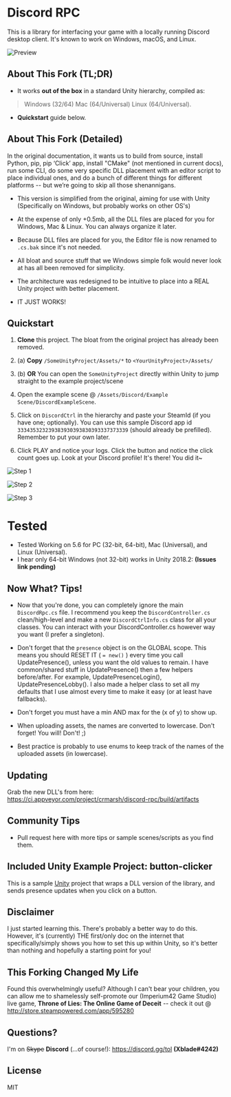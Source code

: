 # Discord RPC

This is a library for interfacing your game with a locally running Discord desktop client. It's known to work on Windows, macOS, and Linux.

![Preview](https://cdn.discordapp.com/attachments/262809788696494080/426409016713805825/unknown.png)

## About This Fork (TL;DR)

* It works **out of the box** in a standard Unity hierarchy, compiled as: 
> Windows (32/64)
> Mac (64/Universal)
> Linux (64/Universal). 

* **Quickstart** guide below. 

## About This Fork (Detailed)

In the original documentation, it wants us to build from source, install Python, pip, pip ‘Click’ app, install "CMake" (not mentioned in current docs), run some CLI, do some very specific DLL placement with an editor script to place individual ones, and do a bunch of different things for different platforms -- but we’re going to skip all those shenannigans.

* This version is simplified from the original, aiming for use with Unity (Specifically on Windows, but probably works on other OS's)

* At the expense of only +0.5mb, all the DLL files are placed for you for Windows, Mac & Linux. You can always organize it later.

* Because DLL files are placed for you, the Editor file is now renamed to `.cs.bak` since it's not needed.

* All bloat and source stuff that we Windows simple folk would never look at has all been removed for simplicity.

* The architecture was redesigned to be intuitive to place into a REAL Unity project with better placement.

* IT JUST WORKS!

## Quickstart

1. **Clone** this project. The bloat from the original project has already been removed.
 
2. (a) **Copy** `/SomeUnityProject/Assets/*` to `<YourUnityProject>/Assets/`

2. (b) **OR** You can open the `SomeUnityProject` directly within Unity to jump straight to the example project/scene

3. Open the example scene @ `/Assets/Discord/Example Scene/DiscordExampleScene`.

4. Click on `DiscordCtrl` in the hierarchy and paste your SteamId (if you have one; optionally). You can use this sample Discord app id `333435323239383930393830393337373339` (should already be prefilled). Remember to put your own later.

5. Click PLAY and notice your logs. Click the button and notice the click count goes up. Look at your Discord profile! It's there! You did it~

![Step 1](https://i.imgur.com/W6JWNMP.png)

![Step 2](https://i.imgur.com/hgcichs.png)

![Step 3](https://i.imgur.com/LgmolX7.png)

# Tested

* Tested Working on 5.6 for PC (32-bit, 64-bit), Mac (Universal), and Linux (Universal).
* I hear only 64-bit Windows (not 32-bit) works in Unity 2018.2: **(Issues link pending)**

## Now What? Tips!

* Now that you're done, you can completely ignore the main `DiscordRpc.cs` file. I recommend you keep the `DiscordController.cs` clean/high-level and make a new `DiscordCtrlInfo.cs` class for all your classes. You can interact with your DiscordController.cs however way you want (I prefer a singleton).

* Don't forget that the `presence` object is on the GLOBAL scope. This means you should RESET IT ( `= new()` ) every time you call UpdatePresence(), unless you want the old values to remain. I have common/shared stuff in UpdatePresence() then a few helpers before/after. For example, UpdatePresenceLogin(), UpdatePresenceLobby(). I also made a helper class to set all my defaults that I use almost every time to make it easy (or at least have fallbacks).

* Don't forget you must have a min AND max for the (x of y) to show up.

* When uploading assets, the names are converted to lowercase. Don't forget! You will! Don't! ;) 

* Best practice is probably to use enums to keep track of the names of the uploaded assets (in lowercase).

## Updating

Grab the new DLL's from here:
https://ci.appveyor.com/project/crmarsh/discord-rpc/build/artifacts

## Community Tips

* Pull request here with more tips or sample scenes/scripts as you find them.

## Included Unity Example Project: button-clicker

This is a sample [Unity](https://unity3d.com/) project that wraps a DLL version of the library, and sends presence updates when you click on a button.

## Disclaimer

I just started learning this. There's probably a better way to do this. However, it's (currently) THE first/only doc on the internet that specifically/simply shows you how to set this up within Unity, so it's better than nothing and hopefully a starting point for you!

## This Forking Changed My Life

Found this overwhelmingly useful? Although I can't bear your children, you can allow me to shamelessly self-promote our (Imperium42 Game Studio) live game, **Throne of Lies: The Online Game of Deceit** -- check it out @ http://store.steampowered.com/app/595280

## Questions?

I'm on ~~Skype~~ **Discord** (...of course!): https://discord.gg/tol **(Xblade#4242)**

## License

MIT
